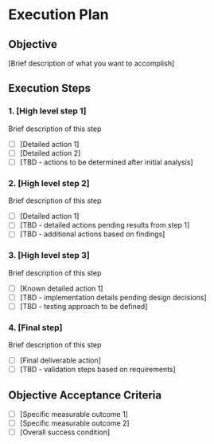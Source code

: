 # Execution Plan

## Objective
[Brief description of what you want to accomplish]

## Execution Steps

### 1. [High level step 1]
Brief description of this step
- [ ] [Detailed action 1]
- [ ] [Detailed action 2]
- [ ] [TBD - actions to be determined after initial analysis]

### 2. [High level step 2]
Brief description of this step
- [ ] [Detailed action 1]
- [ ] [TBD - detailed actions pending results from step 1]
- [ ] [TBD - additional actions based on findings]

### 3. [High level step 3]  
Brief description of this step
- [ ] [Known detailed action 1]
- [ ] [TBD - implementation details pending design decisions]
- [ ] [TBD - testing approach to be defined]

### 4. [Final step]
Brief description of this step
- [ ] [Final deliverable action]
- [ ] [TBD - validation steps based on requirements]

## Objective Acceptance Criteria
- [ ] [Specific measurable outcome 1]
- [ ] [Specific measurable outcome 2]
- [ ] [Overall success condition]